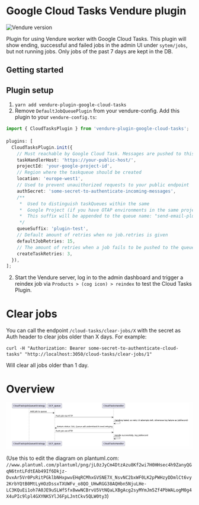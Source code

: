 # Google Cloud Tasks Vendure plugin

![Vendure version](https://img.shields.io/badge/dynamic/json.svg?url=https%3A%2F%2Fraw.githubusercontent.com%2FPinelab-studio%2Fpinelab-vendure-plugins%2Fmain%2Fpackage.json&query=$.devDependencies[%27@vendure/core%27]&colorB=blue&label=Built%20on%20Vendure)

Plugin for using Vendure worker with Google Cloud Tasks. This plugin will show ending, successful and failed jobs in the admin UI under `sytem/jobs`, but not running jobs. Only jobs of the past 7 days are kept in the DB.

## Getting started

## Plugin setup

1. `yarn add vendure-plugin-google-cloud-tasks`
2. Remove `DefaultJobQueuePlugin` from your vendure-config. Add this plugin to your `vendure-config.ts`:

```ts
import { CloudTasksPlugin } from 'vendure-plugin-google-cloud-tasks';

plugins: [
  CloudTasksPlugin.init({
    // Must reachable by Google Cloud Task. Messages are pushed to this endpoint
    taskHandlerHost: 'https://your-public-host/',
    projectId: 'your-google-project-id',
    // Region where the taskqueue should be created
    location: 'europe-west1',
    // Used to prevent unauithorized requests to your public endpoint
    authSecret: 'some-secret-to-authenticate-incoming-messages',
    /**
     *  Used to distinguish taskQueues within the same
     *  Google Project (if you have OTAP environments in the same project for example)
     *  This suffix will be appended to the queue name: "send-email-plugin-test"
     */
    queueSuffix: 'plugin-test',
    // Default amount of retries when no job.retries is given
    defaultJobRetries: 15,
    // The amount of retries when a job fails to be pushed to the queue
    createTaskRetries: 3,
  }),
];
```

2. Start the Vendure server, log in to the admin dashboard and trigger a reindex job
   via `Products > (cog icon) > reindex` to test the Cloud Tasks Plugin.

# Clear jobs

You can call the endpoint `/cloud-tasks/clear-jobs/X` with the secret as Auth header to clear jobs older than X days. For example:

```shell
curl -H "Authorization: Bearer some-secret-to-authenticate-cloud-tasks" "http://localhost:3050/cloud-tasks/clear-jobs/1"
```

Will clear all jobs older than 1 day.

# Overview

![Alt text](sequence.png)

(Use this to edit the diagram on plantuml.com: `//www.plantuml.com/plantuml/png/jL0zJyCm4DtzAzu8Kf2wi7H0HHsec4h9ZanyQGqN6tntLFdtEAb49If6Dkjz-DvxAr5Vr0PsRitPGklbNHxpwvEHqRCMhxGVSNE7X_NsvNC2bxWF0LK2pPWHzyDDmlCt6vy2KrbYQtB0MtLyHOzDssxTXUWFv_o8QO_UHwRGG38AQHbn5NjuLHe-LC3KQuEi1oh7A0JE9uSLWfSfx8wwNCBrvU5VtNQaLXBgAcg2syMYmJm5Zf4PbWALogM0g4X4uPIc9lpl4GXYNKSYlJ6FpLJntCkv5QLW0ty3`)
